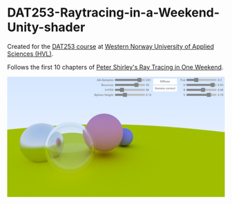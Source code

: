 # DAT253-Raytracing-in-a-Weekend-Unity-shader

Created for the [DAT253 course](https://ict.hvl.no/dat253-advanced-computer-graphics/) at [Western Norway University of Applied Sciences (HVL)](https://www.hvl.no).

Follows the first 10 chapters of [Peter Shirley's Ray Tracing in One Weekend](https://www.amazon.com/gp/product/B01B5AODD8/ref=series_dp_rw_ca_1).

![Screenshot](/screenshot.jpg?raw=true "screenshot")
